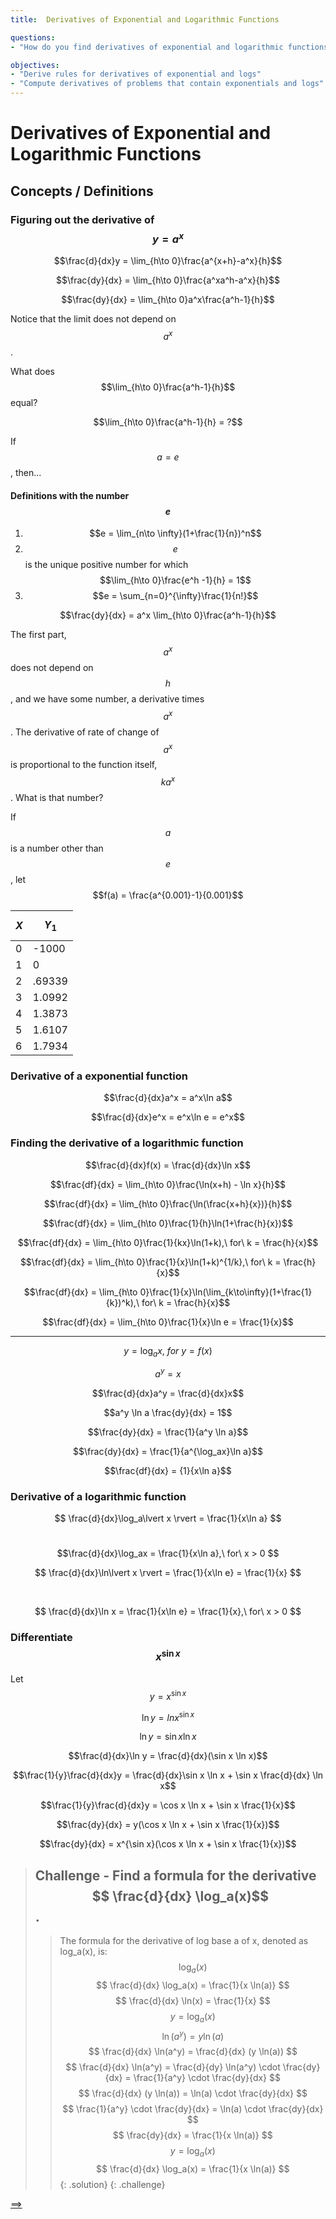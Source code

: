 ```yaml
---
title:  Derivatives of Exponential and Logarithmic Functions

questions:
- "How do you find derivatives of exponential and logarithmic functions?"

objectives:
- "Derive rules for derivatives of exponential and logs"
- "Compute derivatives of problems that contain exponentials and logs"
---
```


# Derivatives of Exponential and Logarithmic Functions

## Concepts / Definitions

### Figuring out the derivative of $$y = a^x$$

$$\frac{d}{dx}y = \lim_{h\to 0}\frac{a^{x+h}-a^x}{h}$$

$$\frac{dy}{dx} = \lim_{h\to 0}\frac{a^xa^h-a^x}{h}$$

$$\frac{dy}{dx} = \lim_{h\to 0}a^x\frac{a^h-1}{h}$$

Notice that the limit does not depend on $$a^x$$.

What does $$\lim_{h\to 0}\frac{a^h-1}{h}$$ equal?

$$\lim_{h\to 0}\frac{a^h-1}{h} = ?$$

If $$a=e$$, then...

#### Definitions with the number $$e$$
  1. $$e = \lim_{n\to \infty}(1+\frac{1}{n})^n$$
  2. $$e$$ is the unique positive number for which $$\lim_{h\to 0}\frac{e^h -1}{h} = 1$$
  3. $$e = \sum_{n=0}^{\infty}\frac{1}{n!}$$

$$\frac{dy}{dx} = a^x \lim_{h\to 0}\frac{a^h-1}{h}$$

The first part, $$a^x$$ does not depend on $$h$$, and we have some number, a derivative times $$a^x$$. The derivative of rate of change of $$a^x$$ is proportional to the function itself, $$ka^x$$. What is that number?

If $$a$$ is a number other than $$e$$, let $$f(a) = \frac{a^{0.001}-1}{0.001}$$

$$X$$ | $$Y_1$$
---|---
0 | -1000
1 | 0
2 | .69339
3 | 1.0992
4 | 1.3873
5 | 1.6107
6 | 1.7934

### Derivative of a exponential function

$$\frac{d}{dx}a^x = a^x\ln a$$

$$\frac{d}{dx}e^x = e^x\ln e = e^x$$

### Finding the derivative of a logarithmic function

$$\frac{d}{dx}f(x) = \frac{d}{dx}\ln x$$

$$\frac{df}{dx} = \lim_{h\to 0}\frac{\ln(x+h) - \ln x}{h}$$

$$\frac{df}{dx} = \lim_{h\to 0}\frac{\ln(\frac{x+h}{x})}{h}$$

$$\frac{df}{dx} = \lim_{h\to 0}\frac{1}{h}\ln(1+\frac{h}{x})$$

$$\frac{df}{dx} = \lim_{h\to 0}\frac{1}{kx}\ln(1+k),\ for\ k = \frac{h}{x}$$

$$\frac{df}{dx} = \lim_{h\to 0}\frac{1}{x}\ln(1+k)^{1/k},\ for\ k = \frac{h}{x}$$

$$\frac{df}{dx} = \lim_{h\to 0}\frac{1}{x}\ln(\lim_{k\to\infty}(1+\frac{1}{k})^k),\ for\ k = \frac{h}{x}$$

$$\frac{df}{dx} = \lim_{h\to 0}\frac{1}{x}\ln e = \frac{1}{x}$$

---

$$y = \log_ax,\ for\ y = f(x)$$

$$a^y = x$$

$$\frac{d}{dx}a^y = \frac{d}{dx}x$$

$$a^y \ln a \frac{dy}{dx} = 1$$

$$\frac{dy}{dx} = \frac{1}{a^y \ln a}$$

$$\frac{dy}{dx} = \frac{1}{a^{\log_ax}\ln a}$$

$$\frac{df}{dx} = {1}{x\ln a}$$

### Derivative of a logarithmic function

$$
\frac{d}{dx}\log_a\lvert x \rvert = \frac{1}{x\ln a}
$$

$$
\qquad$$ $$\frac{d}{dx}\log_ax = \frac{1}{x\ln a},\ for\ x > 0
$$

$$
\frac{d}{dx}\ln\lvert x \rvert = \frac{1}{x\ln e} = \frac{1}{x}
$$ 

$$
\qquad$$ 

$$
\frac{d}{dx}\ln x = \frac{1}{x\ln e} = \frac{1}{x},\ for\ x > 0
$$

### Differentiate $$x^{\sin x}$$

Let $$y = x^{\sin x}$$

$$\ln y = ln x^{\sin x}$$

$$\ln y = \sin x \ln x$$

$$\frac{d}{dx}\ln y = \frac{d}{dx}(\sin x \ln x)$$

$$\frac{1}{y}\frac{d}{dx}y = \frac{d}{dx}\sin x \ln x + \sin x \frac{d}{dx} \ln x$$

$$\frac{1}{y}\frac{d}{dx}y = \cos x \ln x + \sin x \frac{1}{x}$$

$$\frac{dy}{dx} = y(\cos x \ln x + \sin x \frac{1}{x})$$

$$\frac{dy}{dx} = x^{\sin x}(\cos x \ln x + \sin x \frac{1}{x})$$



> ## Challenge - Find a formula for the derivative $$ \frac{d}{dx} \log_a(x)$$. 
> > The formula for the derivative of log base a of x, denoted as log_a(x), is:
> > $$ \log_a(x) $$
> > $$ \frac{d}{dx} \log_a(x) = \frac{1}{x \ln(a)} $$
> > $$ \frac{d}{dx} \ln(x) = \frac{1}{x} $$
> > $$ y = \log_a(x) $$
> > $$ \ln(a^y) = y \ln(a) $$
> > $$ \frac{d}{dx} \ln(a^y) = \frac{d}{dx} (y \ln(a)) $$
> > $$ \frac{d}{dx} \ln(a^y) = \frac{d}{dy} \ln(a^y) \cdot \frac{dy}{dx} = \frac{1}{a^y} \cdot \frac{dy}{dx} $$
> > $$ \frac{d}{dx} (y \ln(a)) = \ln(a) \cdot \frac{dy}{dx} $$
> > $$ \frac{1}{a^y} \cdot \frac{dy}{dx} = \ln(a) \cdot \frac{dy}{dx} $$
> > $$ \frac{dy}{dx} = \frac{1}{x \ln(a)} $$
> > $$ y = \log_a(x) $$
> > $$ \frac{d}{dx} \log_a(x) = \frac{1}{x \ln(a)} $$
> {: .solution}
{: .challenge}


[==>](../50-9-extreme-values-of-functions)
